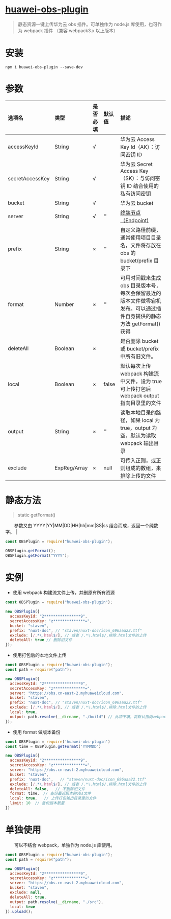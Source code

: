 # [huawei-obs-plugin](https://github.com/staven630/huawei-obs-plugin)

> 静态资源一键上传华为云 obs 插件。可单独作为 node.js 库使用，也可作为 webpack 插件 （兼容 webpack3.x 以上版本）

# 安装

```
npm i huawei-obs-plugin --save-dev
```

# 参数

| 选项名          | 类型                 | 是否必填 | 默认值 | 描述                                                                                                                  |
| :-------------- | :------------------- | :------- | :----- | :-------------------------------------------------------------------------------------------------------------------- |
| accessKeyId     | String               | √        |        | 华为云 Access Key Id（AK）：访问密钥 ID                                                                               |
| secretAccessKey | String               | √        |        | 华为云 Secret Access Key（SK）：与访问密钥 ID 结合使用的私有访问密钥                                                  |
| bucket          | String               | √        |        | 华为云 bucket                                                                                                         |
| server          | String               | √        | ''     | [终端节点（Endpoint)](https://developer.huaweicloud.com/endpoint?OBS)                                                 |
| prefix          | String               | ×        | ''     | 自定义路径前缀，通常使用项目目录名，文件将存放在 obs 的 bucket/prefix 目录下                                          |
| format          | Number               | ×        | ''     | 可用时间戳来生成 obs 目录版本号，每次会保留最近的版本文件做零宕机发布。可以通过插件自身提供的静态方法 getFormat()获得 |
| deleteAll       | Boolean              | ×        |        | 是否删除 bucket 或 bucket/prefix 中所有旧文件。                                                                       |
| local           | Boolean              | ×        | false  | 默认每次上传 webpack 构建流中文件，设为 true 可上传打包后 webpack output 指向目录里的文件                             |
| output          | String               | ×        | ''     | 读取本地目录的路径，如果 local 为 true，output 为空，默认为读取 webpack 输出目录                                      |
| exclude         | ExpReg/Array<ExpReg> | ×        | null   | 可传入正则，或正则组成的数组，来排除上传的文件                                                                        |

# 静态方法

> static getFormat()

&emsp;&emsp;参数又由 YYYY|YY|MM|DD|HH|hh|mm|SS|ss 组合而成，返回一个纯数字。
|

```javascript
const OBSPlugin = require("huawei-obs-plugin");

OBSPlugin.getFormat();
OBSPlugin.getFormat("YYYY");
```

# 实例

- 使用 webpack 构建流文件上传，并删原有所有资源

```javascript
const OBSPlugin = require("huawei-obs-plugin");

new OBSPlugin({
  accessKeyId: "2****************9",
  secretAccessKey: "z**************=",
  bucket: "staven",
  prefix: "nuxt-doc", // "staven/nuxt-doc/icon_696aaa22.ttf"
  exclude: [/.*\.html$/], // 或者 /.*\.html$/,排除.html文件的上传
  deleteAll: true // 删除旧文件
});
```

- 使用打包后的本地文件上传

```javascript
const OBSPlugin = require("huawei-obs-plugin");
const path = require("path");

new OBSPlugin({
  accessKeyId: "2****************9",
  secretAccessKey: "z**************=",
  server: "https://obs.cn-east-2.myhuaweicloud.com",
  bucket: "staven",
  prefix: "nuxt-doc", // "staven/nuxt-doc/icon_696aaa22.ttf"
  exclude: [/.*\.html$/], // 或者 /.*\.html$/,排除.html文件的上传
  local: true,
  output: path.resolve(__dirname, "./build") // 此项不填，将默认指向webpack/vue-cli等工具输出目录
});
```

- 使用 format 做版本备份

```javascript
const OBSPlugin = require('huawei-obs-plugin')
const time = OBSPlugin.getFormat('YYMMDD')

new OBSPlugin({
  accessKeyId: "2****************9",
  secretAccessKey: "z**************=",
  server: "https://obs.cn-east-2.myhuaweicloud.com",
  bucket: "staven",
  prefix: 'nuxt-doc',   // "staven/nuxt-doc/icon_696aaa22.ttf"
  exclude: [/.*\.html$/], // 或者 /.*\.html$/,排除.html文件的上传
  deleteAll: false,	  // 不删除旧文件
  format: time， // 备份最近版本的obs文件
  local: true,   // 上传打包输出目录里的文件
  limit: 10  // 备份版本数量
})
```

# 单独使用

&emsp;&emsp;可以不结合 webpack，单独作为 node.js 库使用。

```javascript
const OBSPlugin = require("huawei-obs-plugin");
const path = require("path");

new OBSPlugin({
  accessKeyId: "2****************9",
  secretAccessKey: "z**************=",
  server: "https://obs.cn-east-2.myhuaweicloud.com",
  bucket: "staven",
  exclude: null,
  deleteAll: true,
  output: path.resolve(__dirname, "./src"),
  local: true
}).upload();
```

